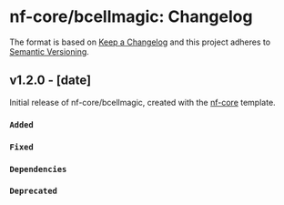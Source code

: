 # nf-core/bcellmagic: Changelog

The format is based on [Keep a Changelog](https://keepachangelog.com/en/1.0.0/)
and this project adheres to [Semantic Versioning](https://semver.org/spec/v2.0.0.html).

## v1.2.0 - [date]

Initial release of nf-core/bcellmagic, created with the [nf-core](https://nf-co.re/) template.

### `Added`

### `Fixed`

### `Dependencies`

### `Deprecated`
